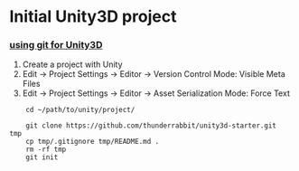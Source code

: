 # Initial Unity3D project

### [using git for Unity3D](http://stackoverflow.com/a/18225479/194309)

1. Create a project with Unity
2. Edit → Project Settings → Editor → Version Control Mode: Visible Meta Files
3. Edit → Project Settings → Editor → Asset Serialization Mode: Force Text

````
    cd ~/path/to/unity/project/
	
    git clone https://github.com/thunderrabbit/unity3d-starter.git  tmp
    cp tmp/.gitignore tmp/README.md .
    rm -rf tmp
    git init
````